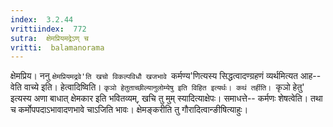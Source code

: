 ```yaml
---
index:  3.2.44
vrittiindex:  772
sutra:  क्षेमप्रियमद्रेऽण् च
vritti:  balamanorama 
---
```


क्षेमप्रिय। ननु `क्षेमप्रियमद्रवे'ति खचो विकल्पविधौ खजभावे `कर्मण्य'णित्यस्य सिद्धत्वादण्ग्रहणं व्यर्थमित्यत आह-- वेति वाच्ये इति। हेत्वादिष्विति। `कृञो हेतुताच्छील्यानुलोम्येषु इति विहित इत्यर्थः। कथं तर्हीति। `कृञो हेतु' इत्यस्य अणा बाधात् क्षेमकार इति भवितव्यम्, खचि तु मुम् स्यादित्याक्षेपः। समाधत्ते-- कर्मणः शेषत्वेति। तथा च कर्मोपपदाऽभावादणभावे चाऽजिति भावः। क्षेमङ्करीति तु गौरादित्वान्ङीषित्याहुः।

